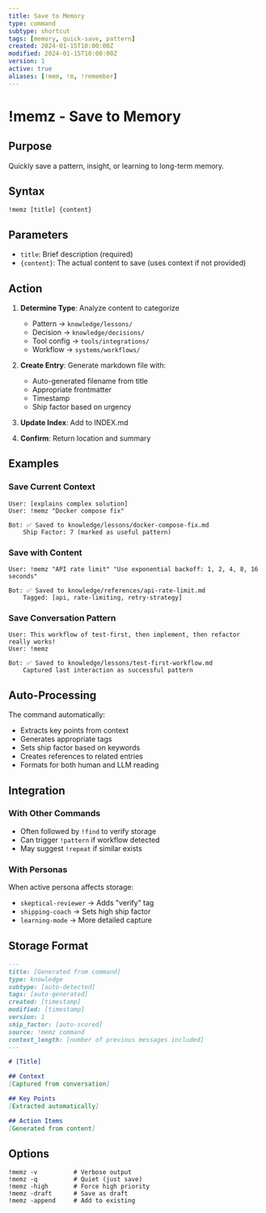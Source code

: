 ```yaml
---
title: Save to Memory
type: command
subtype: shortcut
tags: [memory, quick-save, pattern]
created: 2024-01-15T10:00:00Z
modified: 2024-01-15T10:00:00Z
version: 1
active: true
aliases: [!mem, !m, !remember]
---
```


# !memz - Save to Memory

## Purpose
Quickly save a pattern, insight, or learning to long-term memory.

## Syntax
```
!memz [title] {content}
```

## Parameters
- `title`: Brief description (required)
- `{content}`: The actual content to save (uses context if not provided)

## Action

1. **Determine Type**: Analyze content to categorize
   - Pattern → `knowledge/lessons/`
   - Decision → `knowledge/decisions/`
   - Tool config → `tools/integrations/`
   - Workflow → `systems/workflows/`

2. **Create Entry**: Generate markdown file with:
   - Auto-generated filename from title
   - Appropriate frontmatter
   - Timestamp
   - Ship factor based on urgency

3. **Update Index**: Add to INDEX.md

4. **Confirm**: Return location and summary

## Examples

### Save Current Context
```
User: [explains complex solution]
User: !memz "Docker compose fix"

Bot: ✅ Saved to knowledge/lessons/docker-compose-fix.md
    Ship Factor: 7 (marked as useful pattern)
```

### Save with Content
```
User: !memz "API rate limit" "Use exponential backoff: 1, 2, 4, 8, 16 seconds"

Bot: ✅ Saved to knowledge/references/api-rate-limit.md
    Tagged: [api, rate-limiting, retry-strategy]
```

### Save Conversation Pattern
```
User: This workflow of test-first, then implement, then refactor really works!
User: !memz

Bot: ✅ Saved to knowledge/lessons/test-first-workflow.md
    Captured last interaction as successful pattern
```

## Auto-Processing

The command automatically:
- Extracts key points from context
- Generates appropriate tags
- Sets ship factor based on keywords
- Creates references to related entries
- Formats for both human and LLM reading

## Integration

### With Other Commands
- Often followed by `!find` to verify storage
- Can trigger `!pattern` if workflow detected
- May suggest `!repeat` if similar exists

### With Personas
When active persona affects storage:
- `skeptical-reviewer` → Adds "verify" tag
- `shipping-coach` → Sets high ship factor
- `learning-mode` → More detailed capture

## Storage Format

```markdown
---
title: [Generated from command]
type: knowledge
subtype: [auto-detected]
tags: [auto-generated]
created: [timestamp]
modified: [timestamp]
version: 1
ship_factor: [auto-scored]
source: !memz command
context_length: [number of previous messages included]
---

# [Title]

## Context
[Captured from conversation]

## Key Points
[Extracted automatically]

## Action Items
[Generated from content]
```

## Options

```
!memz -v          # Verbose output
!memz -q          # Quiet (just save)
!memz -high       # Force high priority
!memz -draft      # Save as draft
!memz -append     # Add to existing
```